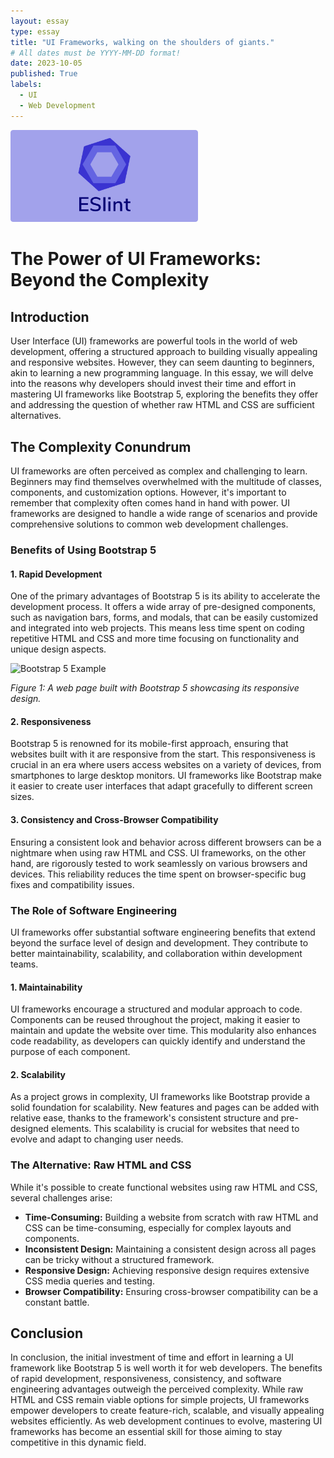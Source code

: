 ```yaml
---
layout: essay
type: essay
title: "UI Frameworks, walking on the shoulders of giants."
# All dates must be YYYY-MM-DD format!
date: 2023-10-05
published: True
labels:
  - UI
  - Web Development
---
```


<img width="300px" class="rounded float-start pe-4" src="../img/igniting/eslint_3.png">

# The Power of UI Frameworks: Beyond the Complexity

## Introduction

User Interface (UI) frameworks are powerful tools in the world of web development, offering a structured approach to building visually appealing and responsive websites. However, they can seem daunting to beginners, akin to learning a new programming language. In this essay, we will delve into the reasons why developers should invest their time and effort in mastering UI frameworks like Bootstrap 5, exploring the benefits they offer and addressing the question of whether raw HTML and CSS are sufficient alternatives.

## The Complexity Conundrum

UI frameworks are often perceived as complex and challenging to learn. Beginners may find themselves overwhelmed with the multitude of classes, components, and customization options. However, it's important to remember that complexity often comes hand in hand with power. UI frameworks are designed to handle a wide range of scenarios and provide comprehensive solutions to common web development challenges.

### Benefits of Using Bootstrap 5

#### 1. Rapid Development

One of the primary advantages of Bootstrap 5 is its ability to accelerate the development process. It offers a wide array of pre-designed components, such as navigation bars, forms, and modals, that can be easily customized and integrated into web projects. This means less time spent on coding repetitive HTML and CSS and more time focusing on functionality and unique design aspects.

![Bootstrap 5 Example](https://example.com/bootstrap-example.png)

*Figure 1: A web page built with Bootstrap 5 showcasing its responsive design.*

#### 2. Responsiveness

Bootstrap 5 is renowned for its mobile-first approach, ensuring that websites built with it are responsive from the start. This responsiveness is crucial in an era where users access websites on a variety of devices, from smartphones to large desktop monitors. UI frameworks like Bootstrap make it easier to create user interfaces that adapt gracefully to different screen sizes.

#### 3. Consistency and Cross-Browser Compatibility

Ensuring a consistent look and behavior across different browsers can be a nightmare when using raw HTML and CSS. UI frameworks, on the other hand, are rigorously tested to work seamlessly on various browsers and devices. This reliability reduces the time spent on browser-specific bug fixes and compatibility issues.

### The Role of Software Engineering

UI frameworks offer substantial software engineering benefits that extend beyond the surface level of design and development. They contribute to better maintainability, scalability, and collaboration within development teams.

#### 1. Maintainability

UI frameworks encourage a structured and modular approach to code. Components can be reused throughout the project, making it easier to maintain and update the website over time. This modularity also enhances code readability, as developers can quickly identify and understand the purpose of each component.

#### 2. Scalability

As a project grows in complexity, UI frameworks like Bootstrap provide a solid foundation for scalability. New features and pages can be added with relative ease, thanks to the framework's consistent structure and pre-designed elements. This scalability is crucial for websites that need to evolve and adapt to changing user needs.

### The Alternative: Raw HTML and CSS

While it's possible to create functional websites using raw HTML and CSS, several challenges arise:

- **Time-Consuming:** Building a website from scratch with raw HTML and CSS can be time-consuming, especially for complex layouts and components.
- **Inconsistent Design:** Maintaining a consistent design across all pages can be tricky without a structured framework.
- **Responsive Design:** Achieving responsive design requires extensive CSS media queries and testing.
- **Browser Compatibility:** Ensuring cross-browser compatibility can be a constant battle.

## Conclusion

In conclusion, the initial investment of time and effort in learning a UI framework like Bootstrap 5 is well worth it for web developers. The benefits of rapid development, responsiveness, consistency, and software engineering advantages outweigh the perceived complexity. While raw HTML and CSS remain viable options for simple projects, UI frameworks empower developers to create feature-rich, scalable, and visually appealing websites efficiently. As web development continues to evolve, mastering UI frameworks has become an essential skill for those aiming to stay competitive in this dynamic field.
